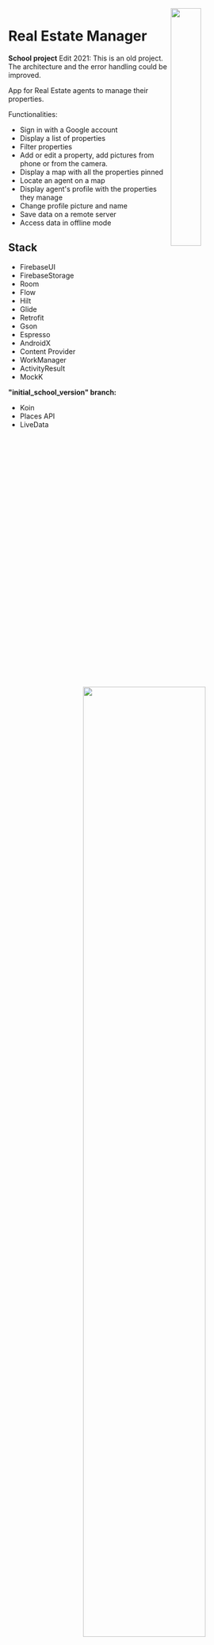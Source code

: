 <img src="https://github.com/sophicapri/RealEstateManager/blob/master/screenshots/app_tour.gif" align="right" width="35%">

# Real Estate Manager

**School project** Edit 2021: This is an old project. The architecture and the error handling could be improved. 

App for Real Estate agents to manage their properties.

Functionalities:
- Sign in with a Google account
- Display a list of properties
- Filter properties
- Add or edit a property, add pictures from phone or from the camera.
- Display a map with all the properties pinned
- Locate an agent on a map
- Display agent's profile with the properties they manage
- Change profile picture and name
- Save data on a remote server
- Access data in offline mode

<img src="https://github.com/sophicapri/RealEstateManager/blob/master/screenshots/tablet.png" align="right" width="70%">

## Stack
- FirebaseUI
- FirebaseStorage
- Room
- Flow
- Hilt
- Glide
- Retrofit
- Gson
- Espresso
- AndroidX
- Content Provider
- WorkManager
- ActivityResult
- MockK

**"initial_school_version" branch:**
 - Koin
 - Places API
 - LiveData



